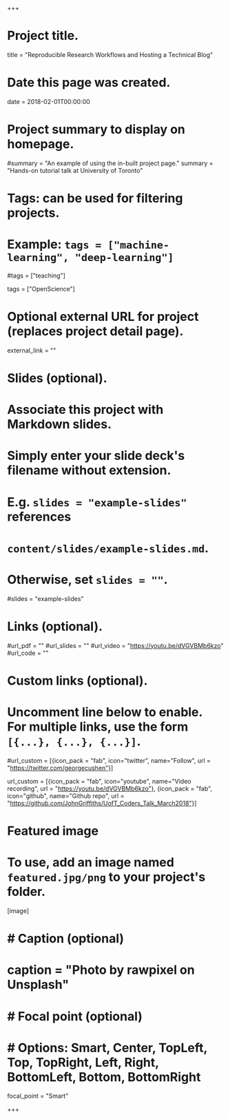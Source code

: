 +++
# Project title.
title = "Reproducible Research Workflows and Hosting a Technical Blog"


# Date this page was created.
date = 2018-02-01T00:00:00

# Project summary to display on homepage.
#summary = "An example of using the in-built project page."
summary = "Hands-on tutorial talk at University of Toronto"

# Tags: can be used for filtering projects.
# Example: `tags = ["machine-learning", "deep-learning"]`
#tags = ["teaching"]

tags = ["OpenScience"]

# Optional external URL for project (replaces project detail page).
external_link = ""

# Slides (optional).
#   Associate this project with Markdown slides.
#   Simply enter your slide deck's filename without extension.
#   E.g. `slides = "example-slides"` references 
#   `content/slides/example-slides.md`.
#   Otherwise, set `slides = ""`.
#slides = "example-slides"

# Links (optional).
#url_pdf = ""
#url_slides = ""
#url_video = "https://youtu.be/dVGVBMb6kzo"
#url_code = ""

# Custom links (optional).
#   Uncomment line below to enable. For multiple links, use the form `[{...}, {...}, {...}]`.
#url_custom = [{icon_pack = "fab", icon="twitter", name="Follow", url = "https://twitter.com/georgecushen"}]


url_custom = [{icon_pack = "fab", icon="youtube", name="Video recording", url =               "https://youtu.be/dVGVBMb6kzo"},
             {icon_pack = "fab", icon="github", name="Github repo", url = "https://github.com/JohnGriffiths/UofT_Coders_Talk_March2018"}]


# Featured image
# To use, add an image named `featured.jpg/png` to your project's folder. 
[image]
#  # Caption (optional)
#  caption = "Photo by rawpixel on Unsplash"
  
#  # Focal point (optional)
#  # Options: Smart, Center, TopLeft, Top, TopRight, Left, Right, BottomLeft, Bottom, BottomRight
  focal_point = "Smart"


+++



